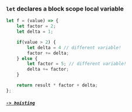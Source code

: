 ### `let` declares a block scope local variable

```JavaScript
let f = (value) => {
	let factor = 2;
	let delta = 1;

	if(value > 2) {
		let delta = 4 // different variable!
		factor += delta;
	} else {
		let factor = 5;	// different variable!
		delta += factor;
	}

	return result * factor + delta;
};
```
##### [`-> hoisting`](let_hoist.md)
